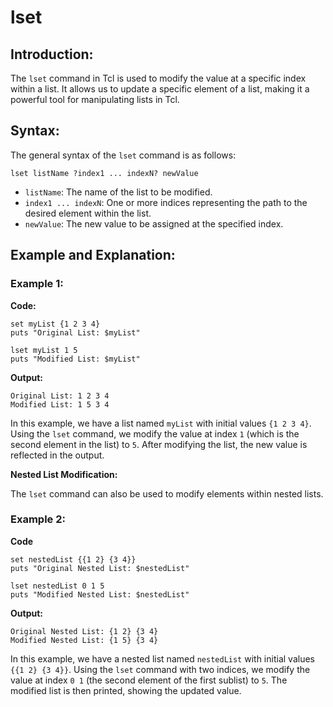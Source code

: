# lset
## Introduction:

The `lset` command in Tcl is used to modify the value at a specific index within a list. It allows us to update a specific element of a list, making it a powerful tool for manipulating lists in Tcl.

## Syntax:

The general syntax of the `lset` command is as follows:

`lset listName ?index1 ... indexN? newValue`

- `listName`: The name of the list to be modified.
- `index1 ... indexN`: One or more indices representing the path to the desired element within the list.
- `newValue`: The new value to be assigned at the specified index.


## Example and Explanation:


### Example 1:

**Code:**
``````
set myList {1 2 3 4}
puts "Original List: $myList"

lset myList 1 5
puts "Modified List: $myList"
``````

**Output:**
``````
Original List: 1 2 3 4
Modified List: 1 5 3 4
``````

In this example, we have a list named `myList` with initial values `{1 2 3 4}`. Using the `lset` command, we modify the value at index `1` (which is the second element in the list) to `5`. After modifying the list, the new value is reflected in the output.


**Nested List Modification:**

The `lset` command can also be used to modify elements within nested lists. 

### Example 2:

**Code**
``````
set nestedList {{1 2} {3 4}}
puts "Original Nested List: $nestedList"

lset nestedList 0 1 5
puts "Modified Nested List: $nestedList"
``````

**Output:**
``````
Original Nested List: {1 2} {3 4}
Modified Nested List: {1 5} {3 4}
``````

In this example, we have a nested list named `nestedList` with initial values `{{1 2} {3 4}}`. Using the `lset` command with two indices, we modify the value at index `0 1` (the second element of the first sublist) to `5`. The modified list is then printed, showing the updated value.

